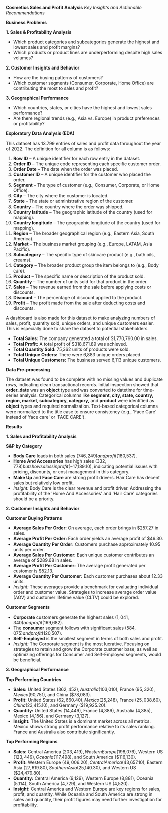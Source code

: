 **Cosmetics Sales and Profit Analysis**
_Key Insights and Actionable Recommendations_

**Business Problems**

**1. Sales & Profitability Analysis**

- Which product categories and subcategories generate the highest and lowest sales and profit margins?
- Which products or product lines are underperforming despite high sales volumes?

**2. Customer Insights and Behavior**

- How are the buying patterns of customers?
- Which customer segments (Consumer, Corporate, Home Office) are contributing the most to sales and profit?

**3. Geographical Performance**

- Which countries, states, or cities have the highest and lowest sales performance?
- Are there regional trends (e.g., Asia vs. Europe) in product preferences or profitability?

**Exploratory Data Analysis (EDA)**

This dataset has 13.799 entries of sales and profit data throughout the year of 2022. The definition for all column is as follows:
1. **Row ID** – A unique identifier for each row entry in the dataset.
2. **Order ID** – The unique code representing each specific customer order.
3. **Order Date** – The date when the order was placed.
4. **Customer ID** – A unique identifier for the customer who placed the order.
5. **Segment** – The type of customer (e.g., Consumer, Corporate, or Home Office).
6. **City** – The city where the customer is located.
7. **State** – The state or administrative region of the customer.
8. **Country** – The country where the order was shipped.
9. **Country latitude** – The geographic latitude of the country (used for mapping).
10. **Country longitude** – The geographic longitude of the country (used for mapping).
11. **Region** – The broader geographical region (e.g., Eastern Asia, South America).
12. **Market** – The business market grouping (e.g., Europe, LATAM, Asia Pacific).
13. **Subcategory** – The specific type of skincare product (e.g., bath oils, creams).
14. **Category** – The broader product group the item belongs to (e.g., Body care).
15. **Product** – The specific name or description of the product sold.
16. **Quantity** – The number of units sold for that product in the order.
17. **Sales** – The revenue earned from the sale before applying costs or discounts.
18. **Discount** – The percentage of discount applied to the product.
19. **Profit** – The profit made from the sale after deducting costs and discounts.

A dashboard is also made for this dataset to make analyzing numbers of sales, profit, quantity sold, unique orders, and unique customers easier. This is especially done to share the dataset to potential stakeholders.

- **Total Sales:** The company generated a total of $1,770,790.00 in sales.
- **Total Profit:** A total profit of $318,671.89 was achieved.
- **Total Quantity Sold:** 75,362 units of products were sold.
- **Total Unique Orders:** There were 6,883 unique orders placed.
- **Total Unique Customers:** The business served 6,113 unique customers.

**Data Pre-processing**

The dataset was found to be complete with no missing values and duplicate rows, indicating clean transactional records. Initial inspection showed that **order_date** was an **object** type and was converted to datetime for time-series analysis. Categorical columns like **segment, city, state, country, region, market, subcategory, category,** and **product** were identified as **object** types and required normalization. Text-based categorical columns were normalized to the title case to ensure consistency (e.g., 'Face Care' instead of 'face care' or 'FACE CARE').

**Results**

**1. Sales and Profitability Analysis**

**S&P by Category**
 
- **Body Care** leads in both sales ($746,249) and profit ($180,537).
- **Home And Accessories** has high sales ($332,778) but shows a loss in profit (-$17,189.10), indicating potential issues with pricing, discounts, or cost management in this category.
- **Make Up** and **Face Care** are strong profit drivers. Hair Care has decent sales but relatively low profit.
- _Insight:_ Body Care is the clear revenue and profit driver. Addressing the profitability of the 'Home And Accessories' and 'Hair Care' categories should be a priority.

**2. Customer Insights and Behavior**
  
**Customer Buying Patterns**

- **Average Sales Per Order:** On average, each order brings in $257.27 in sales.
- **Average Profit Per Order:** Each order yields an average profit of $46.30.
- **Average Quantity Per Order:** Customers purchase approximately 10.95 units per order.
- **Average Sales Per Customer:** Each unique customer contributes an average of $289.68 in sales.
- **Average Profit Per Customer:** The average profit generated per customer is $52.13.
- **Average Quantity Per Customer:** Each customer purchases about 12.33 units.
- _Insight:_ These averages provide a benchmark for evaluating individual order and customer value. Strategies to increase average order value (AOV) and customer lifetime value (CLTV) could be explored.

**Customer Segments**

- **Corporate** customers generate the highest sales ($1,041,340) and profit ($169,682).
- The **consumer** segment follows with significant sales ($584,075) and profit ($120,507).
- **Self-Employed** is the smallest segment in terms of both sales and profit.
- _Insight:_ The Corporate segment is the most lucrative. Focusing on strategies to retain and grow the Corporate customer base, as well as optimizing offerings for Consumer and Self-Employed segments, would be beneficial.

**3. Geographical Performance**
  
**Top Performing Countries**

- **Sales:** United States ($362,452), Australia ($103,010), France ($95,320), Mexico ($90,751), and China ($78,083).
- **Profit:** United States ($62,660.40), Mexico ($25,248), France ($25,038.60), China ($23,415.10), and Germany ($19,925.20).
- **Quantity:** United States (14,449), France (4,389), Australia (4,385), Mexico (4,156), and Germany (3,127).
- **Insight:** The United States is a dominant market across all metrics. Mexico shows strong profit performance relative to its sales ranking. France and Australia also contribute significantly.

**Top Performing Regions**

- **Sales:** Central America ($203,419), Western Europe ($198,076), Western US ($123,449), Oceania ($117,498), and South America ($116,130).
- **Profit:** Western Europe ($49,006.20), Central America ($43,657.10), Eastern Asia ($27,619.80), Southern Asia ($25,140.30), and Western US ($24,479.80).
- **Quantity:** Central America (9,129), Western Europe (8,881), Oceania (5,114), South America (4,729), and Western US (4,520).
- **Insight:** Central America and Western Europe are key regions for sales, profit, and quantity. While Oceania and South America are strong in sales and quantity, their profit figures may need further investigation for profitability.
